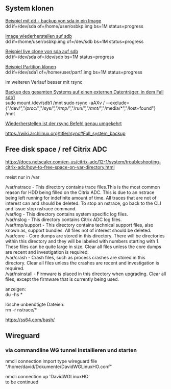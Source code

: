 ## System klonen

<ins>Beispiel mit dd - backup von sda in ein Image</ins>  
dd if=/dev/sda of=/home/user/osbkp.img bs=1M status=progress

<ins>Image wiederherstellen auf sdb</ins>  
dd if=/home/user/osbkp.img of=/dev/sdb bs=1M status=progress

<ins>Beispiel live clone von sda auf sdb</ins>  
dd if=/dev/sda of=/dev/sdb bs=1M status=progress

<ins>Beispiel Partition klonen</ins>  
dd if=/dev/sda1 of=/home/user/part1.img bs=1M status=progress

im weiteren Verlauf besser mit rsync

<ins>Backup des gesamten Systems auf einen externen Datenträger, in dem Fall sdb1</ins>  
sudo mount /dev/sdb1 /mnt
sudo rsync -aAXv / --exclude={"/dev/*","/proc/*","/sys/*","/tmp/*","/run/*","/mnt/*","/media/*","/lost+found"} /mnt


<ins>Wiederherstellen ist der rsync Befehl genau umgekehrt</ins>  

https://wiki.archlinux.org/title/rsync#Full_system_backup



## Free disk space / ref Citrix ADC  
https://docs.netscaler.com/en-us/citrix-adc/12-1/system/troubleshooting-citrix-adc/how-to-free-space-on-var-directory.html

meist nur in /var  

/var/nstrace - This directory contains trace files.This is the most common reason for HDD being filled on the Citrix ADC. This is due to an nstrace being left running for indefinite amount of time. All traces that are not of interest can and should be deleted. To stop an nstrace, go back to the CLI and issue stop nstrace command.  
/var/log - This directory contains system specific log files.  
/var/nslog - This directory contains Citrix ADC log files.  
/var/tmp/support - This directory contains technical support files, also known as, support bundles. All files not of interest should be deleted.  
/var/core - Core dumps are stored in this directory. There will be directories within this directory and they will be labeled with numbers starting with 1. These files can be quite large in size. Clear all files unless the core dumps are recent and investigation is required.  
/var/crash - Crash files, such as process crashes are stored in this directory. Clear all files unless the crashes are recent and investigation is required.  
/var/nsinstall -  Firmware is placed in this directory when upgrading. Clear all files, except the firmware that is currently being used.  

anzeigen:  
du -hs *  

lösche unbenötigte Dateien:  
rm -r nstrace/*  


https://ss64.com/bash/  


## Wireguard  

### via commandline WG tunnel installieren und starten  

nmcli connection import type wireguard file "/home/david/Dokumente/DavidWGLinuxHO.conf"  

nmcli connection up 'DavidWGLinuxHO'  
to be continued
